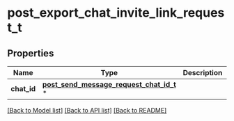 # post_export_chat_invite_link_request_t

## Properties
Name | Type | Description | Notes
------------ | ------------- | ------------- | -------------
**chat_id** | [**post_send_message_request_chat_id_t**](post_send_message_request_chat_id.md) \* |  | 

[[Back to Model list]](../README.md#documentation-for-models) [[Back to API list]](../README.md#documentation-for-api-endpoints) [[Back to README]](../README.md)


